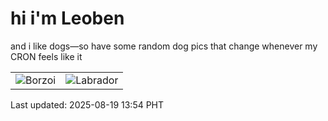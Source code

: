 # hi i'm Leoben

and i like dogs—so have some random dog pics that change whenever my CRON feels like it

|  |  |
|--------|----------|
| ![Borzoi](https://random-dog-vercel.vercel.app/api/random-borzoi?v=1755582863) | ![Labrador](https://random-dog-vercel.vercel.app/api/random-labrador?v=1755582863) |

Last updated: 2025-08-19 13:54 PHT
